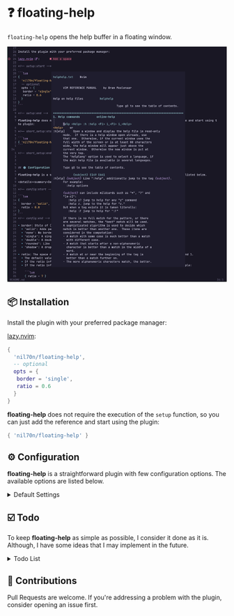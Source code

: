 # ❓ floating-help

`floating-help` opens the help buffer in a floating window.

![Preview](/assets/help.png)


## 📦 Installation

Install the plugin with your preferred package manager:

[lazy.nvim](https://github.com/folke/lazy.nvim):

<!-- setup:start -->

```lua
{
  'nil70n/floating-help',
  -- optional
  opts = {
   border = 'single',
   ratio = 0.6
  }
}
```

<!-- setup:end -->

**floating-help** does not require the execution of the `setup` function, so you can just add the reference and start using the plugin:

<!-- short_setup:start -->

```lua
{ 'nil70n/floating-help' }
```

<!-- short_setup:end -->



## ⚙️ Configuration

**floating-help** is a straightforward plugin with few configuration options. The available options are listed below.

<details><summary>Default Settings</summary>

<!-- config:start -->

```lua
{
  border = 'solid',
  ratio = 0.8
}
```
<!-- config:end -->

* border: Style of (optional) window border. The accepted string values are:
  * 'solid': Adds padding by a single whitespace cell (default).
  * 'none': No border.
  * 'single': A single line box.
  * 'double': A double line box.
  * 'rounded': Like 'single' but with rounded corners ('╭' etc.).
  * 'shadow': A drop shadow effect blending with the background.

* ratio: The space related to the editor height the floating window will take. Must be between 0.5 and 1.
  * The default value is 0.8.
  * If the ratio informed is less than 0.5, the plugin will assume 0.5.
  * If the ratio informed exceeds 1, the plugin will divide the number and use it as a decimal. Example:

    ```lua
    { ratio = 7 }
    ```

    results in:

    ```lua
    { ratio = 0.7 }
    ```
</details>


## ☑️ Todo

To keep **floating-help** as simple as possible, I consider it done as it is. Although, I have some ideas that I may implement in the future.

<details><summary>Todo List</summary>

- [ ] Option to centralize the help window in the active pane instead of the editor
- [ ] Option to open the help window in a vertical split instead of a floating window

</details>


## 🚀 Contributions

Pull Requests are welcome. If you're addressing a problem with the plugin, consider opening an issue first.
